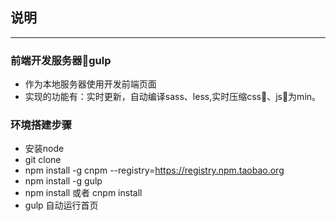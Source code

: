 ## 说明
---
### 前端开发服务器gulp
- 作为本地服务器使用开发前端页面
- 实现的功能有：实时更新，自动编译sass、less,实时压缩css、js为min。
### 环境搭建步骤
- 安装node 
- git clone 
- npm install -g cnpm --registry=https://registry.npm.taobao.org
- npm install -g gulp
- npm install 或者 cnpm install
- gulp 
自动运行首页

